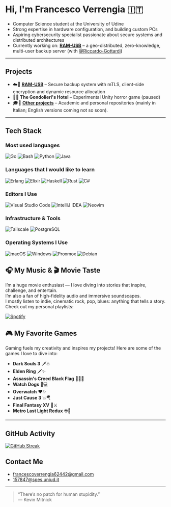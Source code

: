 # Hi, I'm Francesco Verrengia 🇮🇹

- Computer Science student at the University of Udine
- Strong expertise in hardware configuration, and building custom PCs
- Aspiring cybersecurity specialist passionate about secure systems and distributed architectures  
- Currently working on: [**RAM-USB**](https://github.com/Riccardo-Gottardi/ram-usb) – a geo-distributed, zero-knowledge, multi-user backup server (with [@Riccardo-Gottardi](https://github.com/Riccardo-Gottardi))

---

## Projects

- ☁️🔐 [**RAM-USB**](https://github.com/Riccardo-Gottardi/ram-usb) – Secure backup system with mTLS, client-side encryption and dynamic resource allocation  
- 🏨🥩 **The Gondolieri's Hotel** – Experimental Unity horror game (paused)  
- 🎓🏫 [**Other projects**](https://github.com/Verryx-02/Personal-Projects) – Academic and personal repositories (mainly in Italian; English versions coming not so soon).

---
## Tech Stack
### Most used languages
![Go](https://img.shields.io/badge/Go-00ADD8?style=for-the-badge&logo=go&logoColor=white)
![Bash](https://img.shields.io/badge/Bash-4EAA25?style=for-the-badge&logo=gnu-bash&logoColor=white)
![Python](https://img.shields.io/badge/Python-3776AB?style=for-the-badge&logo=python&logoColor=white)
![Java](https://img.shields.io/badge/Java-007396?style=for-the-badge&logo=java&logoColor=white)

### Languages that I would like to learn
![Erlang](https://img.shields.io/badge/Erlang-A90533?style=for-the-badge&logo=erlang&logoColor=white)
![Elixir](https://img.shields.io/badge/Elixir-4B275F?style=for-the-badge&logo=elixir&logoColor=white)
![Haskell](https://img.shields.io/badge/Haskell-5D4F85?style=for-the-badge&logo=haskell&logoColor=white)
![Rust](https://img.shields.io/badge/Rust-000000?style=for-the-badge&logo=rust&logoColor=white)
![C#](https://img.shields.io/badge/C%23-239120?style=for-the-badge&logo=c-sharp&logoColor=white)

### Editors I Use
![Visual Studio Code](https://img.shields.io/badge/VS%20Code-007ACC?style=for-the-badge&logo=visual-studio-code&logoColor=white)
![IntelliJ IDEA](https://img.shields.io/badge/IntelliJ-000000?style=for-the-badge&logo=intellij-idea&logoColor=white)
![Neovim](https://img.shields.io/badge/Neovim-57A143?style=for-the-badge&logo=neovim&logoColor=white)

### Infrastructure & Tools  
![Tailscale](https://img.shields.io/badge/Tailscale-0043CE?style=for-the-badge&logo=tailscale&logoColor=white)
![PostgreSQL](https://img.shields.io/badge/PostgreSQL-336791?style=for-the-badge&logo=postgresql&logoColor=white)

### Operating Systems I Use  
![macOS](https://img.shields.io/badge/macOS-000000?style=for-the-badge&logo=apple&logoColor=white)
![Windows](https://img.shields.io/badge/Windows-0078D6?style=for-the-badge&logo=windows&logoColor=white)
![Proxmox](https://img.shields.io/badge/Proxmox-000000?style=for-the-badge&logo=proxmox&logoColor=white)
![Debian](https://img.shields.io/badge/Debian-A81D33?style=for-the-badge&logo=debian&logoColor=white)



## 🎧 My Music & 🎬 Movie Taste

I’m a huge movie enthusiast — I love diving into stories that inspire, challenge, and entertain.  
I’m also a fan of high-fidelity audio and immersive soundscapes.  
I mostly listen to indie, cinematic rock, pop, blues: anything that tells a story.  
Check out my personal playlists:
<br>

[![Spotify](https://img.shields.io/badge/Spotify-🎵-1DB954?style=for-the-badge&logo=spotify&logoColor=white)](https://open.spotify.com/user/francescoverrengia62442)

## 🎮 My Favorite Games
Gaming fuels my creativity and inspires my projects!
Here are some of the games I love to dive into:

- **Dark Souls 3** 🗡️🔥
- **Elden Ring** 🗡✨
- **Assassin's Creed Black Flag** 🏴‍☠️⛵
- **Watch Dogs** 📱💻
- **Overwatch** ❤️✨
- **Just Cause 3** 💥🪂
- **Final Fantasy XV** 👑⚔️
- **Metro Last Light Redux** ☢️🌆

---

## GitHub Activity
[![GitHub Streak](https://github-readme-streak-stats.herokuapp.com/?user=Verryx-02&theme=dark)](https://git.io/streak-stats)

## Contact Me

- francescoverrengia62442@gmail.com
- 157847@spes.uniud.it

---

> “There’s no patch for human stupidity.”  
> — Kevin Mitnick
